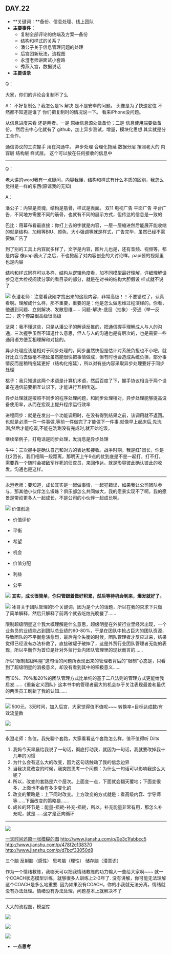 ## DAY.22
+ **关键词：**备份、信息处理、线上团队
+ **主要事件：**
    + 复制全部评论的终端及方案—备份
    + 结构和样式的关系？
    + 潘公子关于信息管理问题的处理
    + 后宫团新玩法，流程图
    + 永澄老师讲面试小套路
    + 秀燕入宫，数据说话
+ **主要语录**

Q：

大家，你们的评论会复制不了么

A：
不好复制么？我怎么是1s 解决 是不是安卓的问题。
头像是为了快速定位 不然都不知道是谁了 你们把复制时的情况说一下。
看来iPhone没问题。

从信息进度来看 还是两者。一是 原始信息源处做备份；二是 信息使用端要做备份。
然后去中心化就有了 github，加上异步测试，增量，模块化思想 其实就是分工合作。

通信协议的三次握手 用在沟通中。 异步处理 合理化拖延
数据分层 按照老大的 内容层 结构层 样式层。
这个可以放在任何接收的信息中

---------

Q：

老大讲的word我有一点疑问，内容我懂，结构和样式有什么本质的区别，我怎么觉得是一样的东西(原谅我的无知)

A：

潘公子：内容是灵魂，结构是筋骨，样式是表面。
双11 电视广告 平面广告 平台广告，不同地方需要不同的筋骨，也就有不同的展示方式，但传达的信息是一致的

巴比：用幕布看最直接：你打上去的字就是内容，一层一层缩进然后能展开能收缩的就是结构，加粗等BIU、颜色、大小强调等就是样式，广告完毕，虽然已经不需要做广告了

到了别的工具上内容就多样了，文字是内容，图片儿也是，还有音频、视频等，都是内容
像papi酱火了之后，不也掀起了对内容创业的大讨论咩，papi酱的视频里也是内容

结构和样式同样可以多样，结构从逻辑角度看，加不同模型最好理解，详细理解请参见老大检视阅读分享的看目录的部分，就是在对书的结构大胆假设
样式就不说了

![](./_image/daeb8937c8cd6a6c6aebc10a86a67cb.jpg)
永澄老师：注意看我刚才找出来的这段内容，非常高级！！不要错过了，认真看啊。理解成什么样，那不重要，重要的是：他是怎么做思维过程演绎的。你看，他遇到问题、立刻解决、发散思维……
问题-解决-底层（抽象）-旁通（举一反三），这个套路很高级很高级

坚果：我不懂这些，只是从潘公子的解读反推的，把通信握手理解成人与人的沟通，三次握手虽然不知道什么意思，但人与人的沟通也是有层次的，也是需要一些通用语方便互相理解和对接的。

异步处理应该是相对于同步处理的，同步虽然快但是估计对系统负担也不小吧，就好比立马去做毫不拖延虽然能很快把事情做成，但有时也会造成系统负担，部分事情反而是稍稍拖延更好（结构化拖延），所以对有些内容采取异步处理要好于同步处理

桃子：我只知道这两个术语是计算机术语，然后百度了下，握手协议相当于两个设备在通信前要相互认识下，才能进行互相传送。

异步处理就是按照不同步的程序处理问题，和同步处理相对，异步处理能够提高设备使用率，从而在宏观上提升程序运行效率

进程同步：就是在发出一个功能调用时，在没有得到结果之前，该调用就不返回。也就是必须一件一件事做,等前一件做完了才能做下一件事.就像早上起床后,先洗涮,然后才能吃饭,不能在洗涮没有完成时,就开始吃饭。

继续举例子，打电话是同步处理，发消息是异步处理

牛牛：三次握手是确认自己和对方的表达和接收。战争时期，我是红1团长，你是红2团长，我们相隔一段距离，那明天上午9点的仗到底是不是一起打，打不打。需要靠一个随时会被敌军炸死的侦查员，来回传达。就是形容彼此确认彼此的收发。沟通也是这样。

----------

永澄老师：要知道，成长其实是一起做事情，一起犯错误，如果我让公司团队参与，那其他小伙伴怎么锻炼？俱乐部怎么共同做大，我的愿景实现不了啊，我的愿景是带动更多人一起成长，不是公司的小伙伴一起成长啊。

![](./_image/91b279a61034b5e4937ce78d2fc89c8.jpg)
价值创造

 - 价值评价
 - 平衡
 - 希望
 - 机会

 - 价值分配
 - 利益
 - 公平

![](./_image/8bd6838f617979446088c320c6424d7.jpg)
**其实，成长很简单，你只管跟着做好积累，然后等待机会到来，爆发就好了。**


![](./_image/497c88e308203b3257b7fdef37b35fb.jpg)
 冰哥关于团队管理的5个关键词，因为是个大的话题，所以在我的央求下只做了简单解释，然后只解释了前两个就去吃烛光晚餐了……

限制超级明星这个我大概理解是什么意思，超级明星在外贸行业里经常出现，一个业务员的业绩能占到团队总业绩的60-80%，于是在团队中抢占巨大的团队资源，导致团队的不平衡愈演愈烈，最后完全失衡的时候，团队管理者才反应过来，结果觉得已经没有办法补救了，直接破罐子破摔了，这是外贸行业团队管理者无能的表现，所以平衡作为首位是针对外贸行业内团队管理里的现状而言的……

所以“限制超级明星”这句话的问题所表现出来的管理者背后的“限制”心态是，只看到了超级明星的消极意义，却没有看到其中的积极意义……

而10%、70%和20%的团队管理方式比单纯的基于二八法则的管理方式更能给我启发……《重新定义团队》这本书中的管理者最大的机会存于关注表现最差和最优的两类员工刷新了我的认知……

----------


![](./_image/736a9b88d38fa3a0d11cb61f55f5627.jpg)
500元，3天时间，加入后宫，大家觉得值不值呢~~~
转换率=目标达成数/有效流量数

![](./_image/3734c6d4b4395c51762ab1100b3e934.jpg)



----------

永澄老师：各位，我先聊个套路，大家看看这个套路怎么样，值不值得听
Dilts

1. 我妈今天早晨给我说了一句话，彻底打动我，就因为一句话，我就要改掉我十几年的习惯
2. 为什么会有这么大的改变，因为这句话触动了我的信念边界
3. 当我决意改变的时候，我突然思考一个问题：为什么一句话可以影响我这么大呢？
4. 所以，改变的套路是六个层次。上面变一点，下面就会翻天覆地；下面变很多，上面也不会有多少变化的
5. 改变的策略是：上下同时改变。上方改变的方式就是：看高级内容、学导师等……下面改变的策略是……
6. 成长的环节是：能量-损耗-补充-损耗，所以，补充能量非常有用，那怎么补充呢，就是……这才是正向循环

---------


![](./_image/b0b9118c14293a555fd9160fe9efd72.jpg)

[一天时间还原一张模糊的图](http://www.jianshu.com/p/6b06ca0a4fc0?utm_campaign=hugo&utm_medium=reader_share&utm_content=note&utm_source=weixin-friends&winzoom=1)
http://www.jianshu.com/p/0e3c1fabbcc5
http://www.jianshu.com/p/478f2e138370
http://www.jianshu.com/p/d7bcf33050d8

三个脑 
反射脑（感性）
思考脑（理性）
储存脑（潜意识）

作为一个情绪教练，我哪天可以把我情绪教练的功力输入一些给大家啊~~~
就一个COACH状态模型训练，就够很多人训练上2-3年了.
没有讲解，你可能无法理解这个COACH是多么地重要.
因为如果没有COACH，你的小我就无法分离，情绪就没有办法处理。情绪没有办法处理，问题基本上就解决不了

- - - - ------

大大的流程图，模型库


![](./_image/acd998ad3eed43ac900569799e0ba8a.jpg)


![](./_image/bfbe8a24b5d60aa3d4a3c1f1b197e3e.jpg)

![](./_image/82d90f97d3b0654d68a25e83f174c25.jpg)



+ **一点思考**
